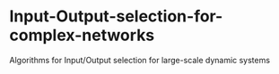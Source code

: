 # Input-Output-selection-for-complex-networks
Algorithms for Input/Output selection for large-scale dynamic systems
